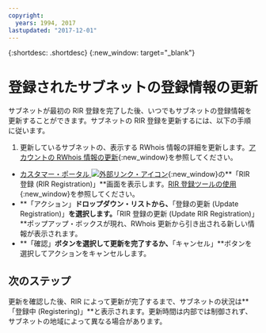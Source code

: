 ```yaml
---
copyright:
  years: 1994, 2017
lastupdated: "2017-12-01"
---
```


{:shortdesc: .shortdesc}
{:new_window: target="_blank"}

# 登録されたサブネットの登録情報の更新

サブネットが最初の RIR 登録を完了した後、いつでもサブネットの登録情報を更新することができます。サブネットの RIR 登録を更新するには、以下の手順に従います。

1. 更新しているサブネットの、表示する RWhois 情報の詳細を更新します。[アカウントの RWhois 情報の更新](update-rwhois.html){:new_window}を参照してください。
* [カスタマー・ポータル ![外部リンク・アイコン](../../icons/launch-glyph.svg "外部リンク・アイコン")](https://control.softlayer.com/){:new_window}の**「RIR 登録 (RIR Registration)」**画面を表示します。[RIR 登録ツールの使用](rir-screen.html){:new_window}を参照してください。
* **「アクション」**ドロップダウン・リストから、**「登録の更新 (Update Registration)」**を選択します。**「RIR 登録の更新 (Update RIR Registration)」**ポップアップ・ボックスが現れ、RWhois 更新から引き出される新しい情報が表示されます。
* **「確認」**ボタンを選択して更新を完了するか、**「キャンセル」**ボタンを選択してアクションをキャンセルします。

## 次のステップ

更新を確認した後、RIR によって更新が完了するまで、サブネットの状況は**「登録中 (Registering)」**と表示されます。更新時間は内部では制御されず、サブネットの地域によって異なる場合があります。
